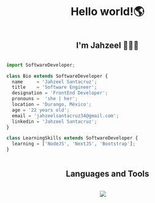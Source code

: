 <div id="user-content-toc">
  <ul align="center">
    <summary><h1 style="display: inline-block">Hello world!🌎 </h1></summary>
     <summary><h2 style="display: inline-block">I'm Jahzeel 👩🏻‍💻 </h2></summary>
  </ul>
</div>

```js
import SoftwareDeveloper;

class Bio extends SoftwareDeveloper {
  name     = 'Jahzeel Santacruz';
  title    = 'Software Engineer';
  designation = 'FrontEnd Developer';
  pronouns =  'she | her';
  location = 'Durango, México';
  age = '22 years old';
  email = 'jahzeelsantacruz34@gmail.com';
  linkedin = 'Jahzeel Santacruz';
}

class LearningSkills extends SoftwareDeveloper {
  learning = ['NodeJS', 'NextJS', 'Bootstrap'];
}

```
<!--h1 without bottom border-->
<div id="user-content-toc">
  <ul align="center">
    <summary><h2 style="display: inline-block">Languages and Tools</h2></summary>
  </ul>
</div>
<!--tech stack icons-->
<p align="center">
  <img src="https://skillicons.dev/icons?i=html,css,js,ts,py,react,sass,postman,figma,git,github,gitlab,trello&perline=13" />
</p>



